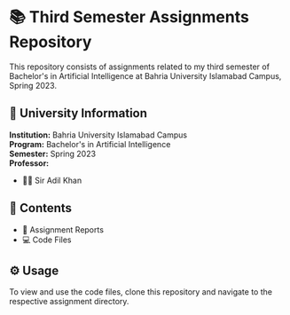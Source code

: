 # 📚 Third Semester Assignments Repository

This repository consists of assignments related to my third semester of Bachelor's in Artificial Intelligence at Bahria University Islamabad Campus, Spring 2023.

## 🏫 University Information

**Institution:** Bahria University Islamabad Campus  
**Program:** Bachelor's in Artificial Intelligence  
**Semester:** Spring 2023  
**Professor:** 
- 👨‍🏫 Sir Adil Khan

## 📁 Contents

- 📄 Assignment Reports
- 💻 Code Files

## ⚙️ Usage

To view and use the code files, clone this repository and navigate to the respective assignment directory.
